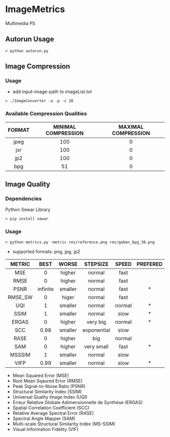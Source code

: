 # ImageMetrics
Multimedia PS

## Autorun Usage

```
> python autorun.py
```

## Image Compression
### Usage

+ add input-image-path to imageList.txt

```
> ./ImageConverter -a -p -c 10
```

### Available Compression Qualities

| FORMAT | MINIMAL COMPRESSION | MAXIMAL COMPRESSION  |
|:------:|:-------------------:|:--------------------:|
| jpeg   | 100 			       | 0  				  |
| jxr    | 100     			   | 0  				  |
| jp2    | 100    		 	   | 0  				  |
| bpg    | 51   		 	   | 0 				 	  |


## Image Quality
### Dependencies
Python Sewar Library
```
> pip install sewar
```

### Usage

```
> python metrics.py -metric res/reference.png res/gaben_bpg_30.png
```
+ supported formats: png, jpg, jp2

| METRIC  | BEST	| WORSE 	  | STEPSIZE	| SPEED  | PREFERED |
|:-------:|:-------:|:-----------:|:-----------:|:------:|:--------:|
| MSE	  |	0		| higher	  | normal 		| fast   |          |
| RMSE 	  | 0		| higher	  | normal 		| fast   |          |
| PSNR	  | infinite| smaller	  | normal 		| fast   |     *    |
| RMSE_SW | 0		| higer		  | normal 		| fast   |          |
| UQI	  |	1		| smaller	  | normal 		| normal |     *    |
| SSIM	  | 1		| smaller	  | normal 		| slow   |     *    |
| ERGAS	  | 0		| higher	  | very big 	| normal |     *    |
| SCC	  |	0.98  	| smaller	  | exponential | slow   |          |
| RASE	  | 0 		| higher	  | big 		| normal |          |
| SAM 	  | 0 		| higher	  | very small 	| fast   |     *    |
| MSSSIM  | 1		| smaller	  | normal		| slow   |          |
| VIFP	  | 0.99 	| smaller	  | normal 		| slow   |     *    |



+ Mean Squared Error (MSE)
+ Root Mean Sqaured Error (RMSE)
+ Peak Signal-to-Noise Ratio (PSNR)
+ Structural Similarity Index (SSIM)
+ Universal Quality Image Index (UQI)
+ Erreur Relative Globale Adimensionnelle de Synthèse (ERGAS)
+ Spatial Correlation Coefficient (SCC)
+ Relative Average Spectral Error (RASE)
+ Spectral Angle Mapper (SAM)
+ Multi-scale Structural Similarity Index (MS-SSIM)
+ Visual Information Fidelity (VIF)